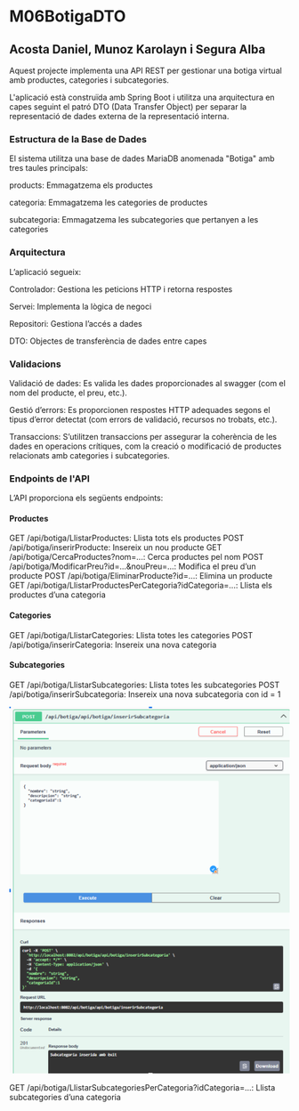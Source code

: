 # M06BotigaDTO
## Acosta Daniel, Munoz Karolayn i Segura Alba

Aquest projecte implementa una API REST per gestionar una botiga virtual amb productes, categories i subcategories.

L'aplicació està construïda amb Spring Boot i utilitza una arquitectura en capes seguint el patró DTO (Data Transfer Object) per separar la representació de dades externa de la representació interna.


### Estructura de la Base de Dades
El sistema utilitza una base de dades MariaDB anomenada "Botiga" amb tres taules principals:

products: Emmagatzema els productes

categoria: Emmagatzema les categories de productes

subcategoria: Emmagatzema les subcategories que pertanyen a les categories


### Arquitectura
L’aplicació segueix:

Controlador: Gestiona les peticions HTTP i retorna respostes

Servei: Implementa la lògica de negoci

Repositori: Gestiona l’accés a dades

DTO: Objectes de transferència de dades entre capes


### Validacions
Validació de dades: Es valida les dades proporcionades al swagger (com el nom del producte, el preu, etc.).

Gestió d’errors: Es proporcionen respostes HTTP adequades segons el tipus d’error detectat (com errors de validació, recursos no trobats, etc.).

Transaccions: S’utilitzen transaccions per assegurar la coherència de les dades en operacions crítiques, com la creació o modificació de productes relacionats amb categories i subcategories.

### Endpoints de l'API
L’API proporciona els següents endpoints:

#### Productes

GET /api/botiga/LlistarProductes: Llista tots els productes
POST /api/botiga/inserirProducte: Insereix un nou producte
GET /api/botiga/CercaProductes?nom=...: Cerca productes pel nom
POST /api/botiga/ModificarPreu?id=...&nouPreu=...: Modifica el preu d’un producte
POST /api/botiga/EliminarProducte?id=...: Elimina un producte
GET /api/botiga/LlistarProductesPerCategoria?idCategoria=...: Llista els productes d’una categoria

#### Categories

GET /api/botiga/LlistarCategories: Llista totes les categories
POST /api/botiga/inserirCategoria: Insereix una nova categoria

#### Subcategories

GET /api/botiga/LlistarSubcategories: Llista totes les subcategories
POST /api/botiga/inserirSubcategoria: Insereix una nova subcategoria con id = 1

![alt text](images/image1.png)


GET /api/botiga/LlistarSubcategoriesPerCategoria?idCategoria=...: Llista subcategories d’una categoria

